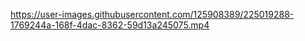 

https://user-images.githubusercontent.com/125908389/225019288-1769244a-168f-4dac-8362-59d13a245075.mp4
